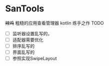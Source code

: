 # SanTools
 ~~辣鸡~~ 粗糙的应用查看管理器
kotlin 练手之作
TODO

- [ ] 监听器设置乱写的，
- [ ] 适配器需要优化
- [ ] 排序乱写的
- [ ] 界面乱写的
- [ ] 参照实现SwipeLayout
